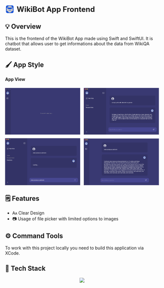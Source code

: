 <div style="display: flex; align-items: center; gap: 8px;">
  <img src="./Assets/icon.png" width="30" height="30">
  <b style="font-size: 24px;">WikiBot App Frontend</b>
</div>

## 💡 Overview
This is the frontend of the WikiBot App made using Swift and SwiftUI. It is chatbot that allows user to get informations about the data from WikiQA dataset.

## 🖌️ App Style

<b>App View</b>
<div style="
  display: grid; 
  grid-template-columns: repeat(2, 1fr); 
  gap: 12px; 
  justify-items: center; 
  align-items: center; 
  margin: 20px 0;
">
  <img width="100%" src="./Assets/Minimized-Sidebar.png">
  <img width="100%" src="./Assets/Answer.png">
  <img width="100%" src="./Assets/Loading.png">
  <img width="100%" src="./Assets/Minimized-with-Answer.png">
</div>

## 🗒️ Features

* 🗛 Clear Design
* 📷 Usage of file picker with limited options to images

## ⚙️ Command Tools

To work with this project locally you need to build this application via XCode.

## 🧠 Tech Stack
<p align="center">
  <a href="https://skillicons.dev">
    <img src="https://skillicons.dev/icons?i=swift,apple" />
  </a>
</p>
 
